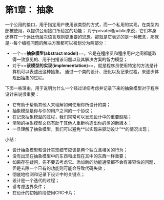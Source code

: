 # 第1章： 抽象

一个公用的接口，用于指定用户使用该类型的方式，而一个私用的实现，在类型内部被使用，以提供公用接口所给定的功能；
对于private和public来说，它们本身还存在一个远比低层次语言规则更重要的思想。那就是它表述的是一种概念，那就是--每个编程问题的解决方案都可以被划分为两部分：
* 一个==**抽象模型(abstract model)**==，它是在程序员和程序用户之间都能取得一致意见的、用于扫描该问题以及其解决方案的智力模型；
* 对于==**该模型的实现(implementation)**==，就是程序员使用特定的方法是计算机可以表述出这种抽象。
通过一个类的设计、细化以及记录过程，来逐步体现出抽象的过程。

下面一些理由，用于说明为什么一个经过详细考虑并记录下来的抽象模型对于程序设计来说很重要：
- 它有助于帮助其他人来理解如何使用你所设计的类；
- 抽象模型是你与你的用户之间的一个协议；
- 在记录抽象模型的过程，我们常常可以发现设计中的重要缺陷；
- 清晰的抽象模型文档有助于其他人重新构造出你的类的新版本；
- 一旦理解了抽象模型，我们可以避免**以实现来驱动设计”**的情况出现；

小结：
- 设计抽象模型和设计实现细节应该是两个独立且相关的行为；
- 没有出现在抽象模型中的东西和出现在其中的东西一样重要；
- 如果存在疑问，先不要去考虑它。添加新的功能通常都不会有兼容性的问题，但是去除一个已有的功能则可能会导致代码失效；
- 彻底地检测和记录下设计中的关键点；
- 设计是一个迭代的过程；
- 请考虑边界条件；
- 在设计的初始阶段使用CRC卡片；
